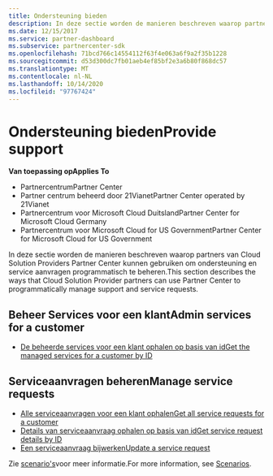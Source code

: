 ```yaml
---
title: Ondersteuning bieden
description: In deze sectie worden de manieren beschreven waarop partners van Cloud solution providers het partner centrum kunnen gebruiken om ondersteuning en service aanvragen programmatisch te beheren.
ms.date: 12/15/2017
ms.service: partner-dashboard
ms.subservice: partnercenter-sdk
ms.openlocfilehash: 71bcd766c14554112f63f4e063a6f9a2f35b1228
ms.sourcegitcommit: d53d300dc7fb01aeb4ef85bf2e3a6b80f868dc57
ms.translationtype: MT
ms.contentlocale: nl-NL
ms.lasthandoff: 10/14/2020
ms.locfileid: "97767424"
---
```

# <a name="provide-support"></a><span data-ttu-id="8f71c-103">Ondersteuning bieden</span><span class="sxs-lookup"><span data-stu-id="8f71c-103">Provide support</span></span>

<span data-ttu-id="8f71c-104">**Van toepassing op**</span><span class="sxs-lookup"><span data-stu-id="8f71c-104">**Applies To**</span></span>

- <span data-ttu-id="8f71c-105">Partnercentrum</span><span class="sxs-lookup"><span data-stu-id="8f71c-105">Partner Center</span></span>
- <span data-ttu-id="8f71c-106">Partner centrum beheerd door 21Vianet</span><span class="sxs-lookup"><span data-stu-id="8f71c-106">Partner Center operated by 21Vianet</span></span>
- <span data-ttu-id="8f71c-107">Partnercentrum voor Microsoft Cloud Duitsland</span><span class="sxs-lookup"><span data-stu-id="8f71c-107">Partner Center for Microsoft Cloud Germany</span></span>
- <span data-ttu-id="8f71c-108">Partnercentrum voor Microsoft Cloud for US Government</span><span class="sxs-lookup"><span data-stu-id="8f71c-108">Partner Center for Microsoft Cloud for US Government</span></span>

<span data-ttu-id="8f71c-109">In deze sectie worden de manieren beschreven waarop partners van Cloud Solution Providers Partner Center kunnen gebruiken om ondersteuning en service aanvragen programmatisch te beheren.</span><span class="sxs-lookup"><span data-stu-id="8f71c-109">This section describes the ways that Cloud Solution Provider partners can use Partner Center to programmatically manage support and service requests.</span></span>

## <a name="admin-services-for-a-customer"></a><span data-ttu-id="8f71c-110">Beheer Services voor een klant</span><span class="sxs-lookup"><span data-stu-id="8f71c-110">Admin services for a customer</span></span>

- [<span data-ttu-id="8f71c-111">De beheerde services voor een klant ophalen op basis van id</span><span class="sxs-lookup"><span data-stu-id="8f71c-111">Get the managed services for a customer by ID</span></span>](get-the-managed-services-for-a-customer-by-id.md)

## <a name="manage-service-requests"></a><span data-ttu-id="8f71c-112">Serviceaanvragen beheren</span><span class="sxs-lookup"><span data-stu-id="8f71c-112">Manage service requests</span></span>

- [<span data-ttu-id="8f71c-113">Alle serviceaanvragen voor een klant ophalen</span><span class="sxs-lookup"><span data-stu-id="8f71c-113">Get all service requests for a customer</span></span>](get-all-service-requests-for-a-customer.md)
- [<span data-ttu-id="8f71c-114">Details van serviceaanvraag ophalen op basis van id</span><span class="sxs-lookup"><span data-stu-id="8f71c-114">Get service request details by ID</span></span>](get-service-request-details-by-id.md)
- [<span data-ttu-id="8f71c-115">Een serviceaanvraag bijwerken</span><span class="sxs-lookup"><span data-stu-id="8f71c-115">Update a service request</span></span>](update-a-service-request.md)

<span data-ttu-id="8f71c-116">Zie [scenario's](scenarios.md)voor meer informatie.</span><span class="sxs-lookup"><span data-stu-id="8f71c-116">For more information, see [Scenarios](scenarios.md).</span></span>
